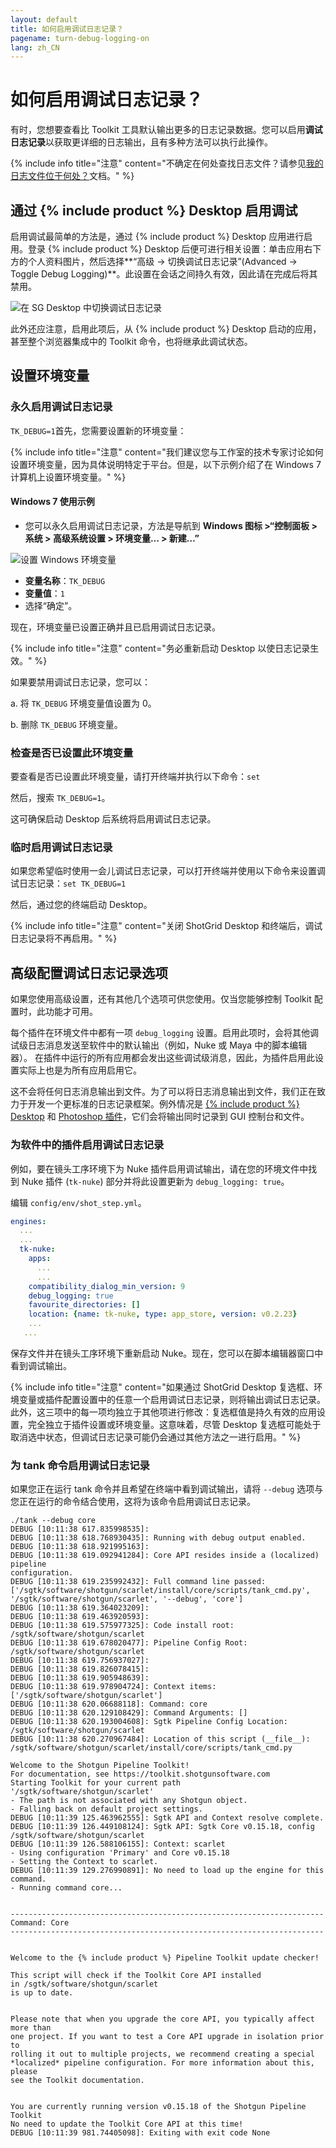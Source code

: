 ```yaml
---
layout: default
title: 如何启用调试日志记录？
pagename: turn-debug-logging-on
lang: zh_CN
---
```


# 如何启用调试日志记录？

有时，您想要查看比 Toolkit 工具默认输出更多的日志记录数据。您可以启用**调试日志记录**以获取更详细的日志输出，且有多种方法可以执行此操作。

{% include info title="注意" content="不确定在何处查找日志文件？请参见[我的日志文件位于何处？](./where-are-my-log-files.md)文档。" %}

## 通过 {% include product %} Desktop 启用调试

启用调试最简单的方法是，通过 {% include product %} Desktop 应用进行启用。登录 {% include product %} Desktop 后便可进行相关设置：单击应用右下方的个人资料图片，然后选择**“高级 -> 切换调试日志记录”(Advanced -> Toggle Debug Logging)**。此设置在会话之间持久有效，因此请在完成后将其禁用。

![在 SG Desktop 中切换调试日志记录](images/desktop-enable-debug-logging.png)

此外还应注意，启用此项后，从 {% include product %} Desktop 启动的应用，甚至整个浏览器集成中的 Toolkit 命令，也将继承此调试状态。

## 设置环境变量

### 永久启用调试日志记录
`TK_DEBUG=1`首先，您需要设置新的环境变量：

{% include info title="注意" content="我们建议您与工作室的技术专家讨论如何设置环境变量，因为具体说明特定于平台。但是，以下示例介绍了在 Windows 7 计算机上设置环境变量。" %}

#### Windows 7 使用示例

- 您可以永久启用调试日志记录，方法是导航到 **Windows 图标 >“控制面板 > 系统 > 高级系统设置 > 环境变量… > 新建…”**

![设置 Windows 环境变量](images/windows-setting-environment-variable.png)


- **变量名称**：`TK_DEBUG`
- **变量值**：`1`
- 选择“确定”。

现在，环境变量已设置正确并且已启用调试日志记录。

{% include info title="注意" content="务必重新启动 Desktop 以使日志记录生效。" %}

如果要禁用调试日志记录，您可以：

a. 将 `TK_DEBUG` 环境变量值设置为 0。

b. 删除 `TK_DEBUG` 环境变量。

### 检查是否已设置此环境变量

要查看是否已设置此环境变量，请打开终端并执行以下命令：`set`

然后，搜索 `TK_DEBUG=1`。

这可确保启动 Desktop 后系统将启用调试日志记录。

### 临时启用调试日志记录

如果您希望临时使用一会儿调试日志记录，可以打开终端并使用以下命令来设置调试日志记录：`set TK_DEBUG=1`

然后，通过您的终端启动 Desktop。

{% include info title="注意" content="关闭 ShotGrid Desktop 和终端后，调试日志记录将不再启用。" %}



## 高级配置调试日志记录选项

如果您使用高级设置，还有其他几个选项可供您使用。仅当您能够控制 Toolkit 配置时，此功能才可用。

每个插件在环境文件中都有一项 `debug_logging` 设置。启用此项时，会将其他调试级日志消息发送至软件中的默认输出（例如，Nuke 或 Maya 中的脚本编辑器）。 在插件中运行的所有应用都会发出这些调试级消息，因此，为插件启用此设置实际上也是为所有应用启用它。

这不会将任何日志消息输出到文件。为了可以将日志消息输出到文件，我们正在致力于开发一个更标准的日志记录框架。例外情况是 [{% include product %} Desktop](https://support.shotgunsoftware.com/hc/zh-cn/articles/219039818) 和 [Photoshop 插件](https://support.shotgunsoftware.com/hc/zh-cn/articles/115000026653)，它们会将输出同时记录到 GUI 控制台和文件。

### 为软件中的插件启用调试日志记录

例如，要在镜头工序环境下为 Nuke 插件启用调试输出，请在您的环境文件中找到 Nuke 插件 (`tk-nuke`) 部分并将此设置更新为 `debug_logging: true`。

编辑 `config/env/shot_step.yml`。

```yaml
engines:
  ...
  ...
  tk-nuke:
    apps:
      ...
      ...
    compatibility_dialog_min_version: 9
    debug_logging: true
    favourite_directories: []
    location: {name: tk-nuke, type: app_store, version: v0.2.23}
    ...
   ...
```

保存文件并在镜头工序环境下重新启动 Nuke。现在，您可以在脚本编辑器窗口中看到调试输出。

{% include info title="注意" content="如果通过 ShotGrid Desktop 复选框、环境变量或插件配置设置中的任意一个启用调试日志记录，则将输出调试日志记录。此外，这三项中的每一项均独立于其他项进行修改：复选框值是持久有效的应用设置，完全独立于插件设置或环境变量。这意味着，尽管 Desktop 复选框可能处于取消选中状态，但调试日志记录可能仍会通过其他方法之一进行启用。" %}

### 为 tank 命令启用调试日志记录

如果您正在运行 tank 命令并且希望在终端中看到调试输出，请将 `--debug` 选项与您正在运行的命令结合使用，这将为该命令启用调试日志记录。

    ./tank --debug core
    DEBUG [10:11:38 617.835998535]:
    DEBUG [10:11:38 618.768930435]: Running with debug output enabled.
    DEBUG [10:11:38 618.921995163]:
    DEBUG [10:11:38 619.092941284]: Core API resides inside a (localized) pipeline
    configuration.
    DEBUG [10:11:38 619.235992432]: Full command line passed:
    ['/sgtk/software/shotgun/scarlet/install/core/scripts/tank_cmd.py',
    '/sgtk/software/shotgun/scarlet', '--debug', 'core']
    DEBUG [10:11:38 619.364023209]:
    DEBUG [10:11:38 619.463920593]:
    DEBUG [10:11:38 619.575977325]: Code install root:
    /sgtk/software/shotgun/scarlet
    DEBUG [10:11:38 619.678020477]: Pipeline Config Root:
    /sgtk/software/shotgun/scarlet
    DEBUG [10:11:38 619.756937027]:
    DEBUG [10:11:38 619.826078415]:
    DEBUG [10:11:38 619.905948639]:
    DEBUG [10:11:38 619.978904724]: Context items:
    ['/sgtk/software/shotgun/scarlet']
    DEBUG [10:11:38 620.06688118]: Command: core
    DEBUG [10:11:38 620.129108429]: Command Arguments: []
    DEBUG [10:11:38 620.193004608]: Sgtk Pipeline Config Location:
    /sgtk/software/shotgun/scarlet
    DEBUG [10:11:38 620.270967484]: Location of this script (__file__):
    /sgtk/software/shotgun/scarlet/install/core/scripts/tank_cmd.py

    Welcome to the Shotgun Pipeline Toolkit!
    For documentation, see https://toolkit.shotgunsoftware.com
    Starting Toolkit for your current path '/sgtk/software/shotgun/scarlet'
    - The path is not associated with any Shotgun object.
    - Falling back on default project settings.
    DEBUG [10:11:39 125.463962555]: Sgtk API and Context resolve complete.
    DEBUG [10:11:39 126.449108124]: Sgtk API: Sgtk Core v0.15.18, config
    /sgtk/software/shotgun/scarlet
    DEBUG [10:11:39 126.588106155]: Context: scarlet
    - Using configuration 'Primary' and Core v0.15.18
    - Setting the Context to scarlet.
    DEBUG [10:11:39 129.276990891]: No need to load up the engine for this
    command.
    - Running command core...


    ----------------------------------------------------------------------
    Command: Core
    ----------------------------------------------------------------------


    Welcome to the {% include product %} Pipeline Toolkit update checker!

    This script will check if the Toolkit Core API installed
    in /sgtk/software/shotgun/scarlet
    is up to date.


    Please note that when you upgrade the core API, you typically affect more than
    one project. If you want to test a Core API upgrade in isolation prior to
    rolling it out to multiple projects, we recommend creating a special
    *localized* pipeline configuration. For more information about this, please
    see the Toolkit documentation.


    You are currently running version v0.15.18 of the Shotgun Pipeline Toolkit
    No need to update the Toolkit Core API at this time!
    DEBUG [10:11:39 981.74405098]: Exiting with exit code None

